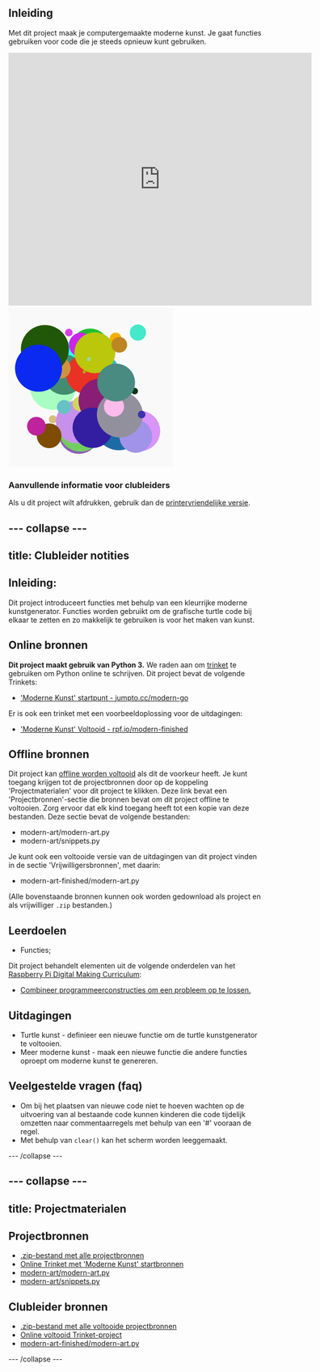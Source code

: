 ## Inleiding

Met dit project maak je computergemaakte moderne kunst. Je gaat functies gebruiken voor code die je steeds opnieuw kunt gebruiken.

<div class="trinket">
  <iframe src="https://trinket.io/embed/python/47bbc2fc2b?outputOnly=true&start=result" width="600" height="500" frameborder="0" marginwidth="0" marginheight="0" allowfullscreen>
  </iframe>
  <img src="images/modern-finished.png">
</div>

### Aanvullende informatie voor clubleiders

Als u dit project wilt afdrukken, gebruik dan de [printervriendelijke versie](https://projects.raspberrypi.org/en/projects/modern-art/print).

## \--- collapse \---

## title: Clubleider notities

## Inleiding:

Dit project introduceert functies met behulp van een kleurrijke moderne kunstgenerator. Functies worden gebruikt om de grafische turtle code bij elkaar te zetten en zo makkelijk te gebruiken is voor het maken van kunst.

## Online bronnen

**Dit project maakt gebruik van Python 3.** We raden aan om [trinket](https://trinket.io/) te gebruiken om Python online te schrijven. Dit project bevat de volgende Trinkets:

* ['Moderne Kunst' startpunt - jumpto.cc/modern-go](http://jumpto.cc/modern-go)

Er is ook een trinket met een voorbeeldoplossing voor de uitdagingen:

* ['Moderne Kunst' Voltooid - rpf.io/modern-finished](https://rpf.io/modern-finished)

## Offline bronnen

Dit project kan [offline worden voltooid](https://www.codeclubprojects.org/en-GB/resources/python-working-offline/) als dit de voorkeur heeft. Je kunt toegang krijgen tot de projectbronnen door op de koppeling 'Projectmaterialen' voor dit project te klikken. Deze link bevat een 'Projectbronnen'-sectie die bronnen bevat om dit project offline te voltooien. Zorg ervoor dat elk kind toegang heeft tot een kopie van deze bestanden. Deze sectie bevat de volgende bestanden:

* modern-art/modern-art.py
* modern-art/snippets.py

Je kunt ook een voltooide versie van de uitdagingen van dit project vinden in de sectie 'Vrijwilligersbronnen', met daarin:

* modern-art-finished/modern-art.py

(Alle bovenstaande bronnen kunnen ook worden gedownload als project en als vrijwilliger `.zip` bestanden.)

## Leerdoelen

* Functies;

Dit project behandelt elementen uit de volgende onderdelen van het [Raspberry Pi Digital Making Curriculum](http://rpf.io/curriculum):

* [Combineer programmeerconstructies om een ​​probleem op te lossen.](https://www.raspberrypi.org/curriculum/programming/builder)

## Uitdagingen

* Turtle kunst - definieer een nieuwe functie om de turtle kunstgenerator te voltooien.
* Meer moderne kunst - maak een nieuwe functie die andere functies oproept om moderne kunst te genereren.

## Veelgestelde vragen (faq)

* Om bij het plaatsen van nieuwe code niet te hoeven wachten op de uitvoering van al bestaande code kunnen kinderen die code tijdelijk omzetten naar commentaarregels met behulp van een '#' vooraan de regel.
* Met behulp van `clear()` kan het scherm worden leeggemaakt. 

\--- /collapse \---

## \--- collapse \---

## title: Projectmaterialen

## Projectbronnen

* [.zip-bestand met alle projectbronnen](resources/modern-art-project-resources.zip)
* [Online Trinket met 'Moderne Kunst' startbronnen](http://jumpto.cc/modern-go)
* [modern-art/modern-art.py](resources/modern-art-modern-art.py)
* [modern-art/snippets.py](resources/modern-art-snippets.py)

## Clubleider bronnen

* [.zip-bestand met alle voltooide projectbronnen](resources/modern-art-volunteer-resources.zip)
* [Online voltooid Trinket-project](https://trinket.io/python/47bbc2fc2b)
* [modern-art-finished/modern-art.py](resources/modern-art-finished-modern-art.py)

\--- /collapse \---